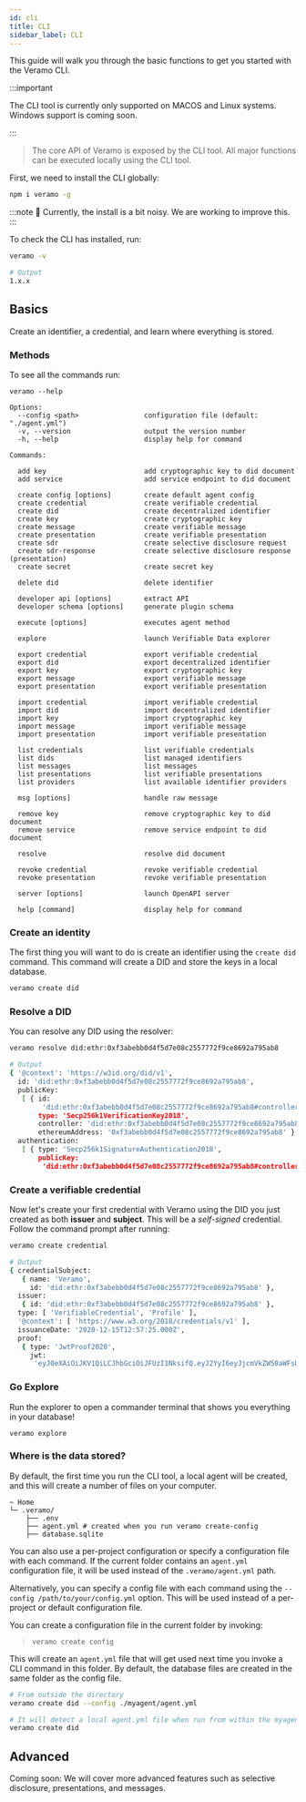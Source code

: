 ```yaml
---
id: cli
title: CLI
sidebar_label: CLI
---
```


This guide will walk you through the basic functions to get you started with the Veramo CLI.

:::important

The CLI tool is currently only supported on MACOS and Linux systems. Windows support is coming soon.

:::

> The core API of Veramo is exposed by the CLI tool. All major functions can be executed locally using the CLI tool.

First, we need to install the CLI globally:

```bash
npm i veramo -g
```

:::note
:hear_no_evil: Currently, the install is a bit noisy. We are working to improve this.
:::

To check the CLI has installed, run:

```bash
veramo -v

# Output
1.x.x
```

## Basics

Create an identifier, a credential, and learn where everything is stored.

### Methods

To see all the commands run:

```
veramo --help

Options:
  --config <path>                configuration file (default: "./agent.yml")
  -v, --version                  output the version number
  -h, --help                     display help for command

Commands:

  add key                        add cryptographic key to did document
  add service                    add service endpoint to did document

  create config [options]        create default agent config
  create credential              create verifiable credential
  create did                     create decentralized identifier
  create key                     create cryptographic key
  create message                 create verifiable message
  create presentation            create verifiable presentation
  create sdr                     create selective disclosure request
  create sdr-response            create selective disclosure response (presentation)
  create secret                  create secret key

  delete did                     delete identifier

  developer api [options]        extract API
  developer schema [options]     generate plugin schema

  execute [options]              executes agent method

  explore                        launch Verifiable Data explorer

  export credential              export verifiable credential
  export did                     export decentralized identifier
  export key                     export cryptographic key
  export message                 export verifiable message
  export presentation            export verifiable presentation

  import credential              import verifiable credential
  import did                     import decentralized identifier
  import key                     import cryptographic key
  import message                 import verifiable message
  import presentation            import verifiable presentation

  list credentials               list verifiable credentials
  list dids                      list managed identifiers
  list messages                  list messages
  list presentations             list verifiable presentations
  list providers                 list available identifier providers

  msg [options]                  handle raw message

  remove key                     remove cryptographic key to did document
  remove service                 remove service endpoint to did document

  resolve                        resolve did document

  revoke credential              revoke verifiable credential
  revoke presentation            revoke verifiable presentation

  server [options]               launch OpenAPI server

  help [command]                 display help for command
```

### Create an identity

The first thing you will want to do is create an identifier using the `create did` command. This command will create a DID and store the keys in a local database.

```bash
veramo create did
```

### Resolve a DID

You can resolve any DID using the resolver:

```bash
veramo resolve did:ethr:0xf3abebb0d4f5d7e08c2557772f9ce8692a795ab8

# Output
{ '@context': 'https://w3id.org/did/v1',
  id: 'did:ethr:0xf3abebb0d4f5d7e08c2557772f9ce8692a795ab8',
  publicKey:
   [ { id:
        'did:ethr:0xf3abebb0d4f5d7e08c2557772f9ce8692a795ab8#controller',
       type: 'Secp256k1VerificationKey2018',
       controller: 'did:ethr:0xf3abebb0d4f5d7e08c2557772f9ce8692a795ab8',
       ethereumAddress: '0xf3abebb0d4f5d7e08c2557772f9ce8692a795ab8' } ],
  authentication:
   [ { type: 'Secp256k1SignatureAuthentication2018',
       publicKey:
        'did:ethr:0xf3abebb0d4f5d7e08c2557772f9ce8692a795ab8#controller' } ] }
```

### Create a verifiable credential

Now let's create your first credential with Veramo using the DID you just created as both **issuer** and **subject**. This will be a _self-signed_ credential. Follow the command prompt after running:

```bash
veramo create credential

# Output
{ credentialSubject:
   { name: 'Veramo',
     id: 'did:ethr:0xf3abebb0d4f5d7e08c2557772f9ce8692a795ab8' },
  issuer:
   { id: 'did:ethr:0xf3abebb0d4f5d7e08c2557772f9ce8692a795ab8' },
  type: [ 'VerifiableCredential', 'Profile' ],
  '@context': [ 'https://www.w3.org/2018/credentials/v1' ],
  issuanceDate: '2020-12-15T12:57:25.000Z',
  proof:
   { type: 'JwtProof2020',
     jwt:
      'eyJ0eXAiOiJKV1QiLCJhbGciOiJFUzI1NksifQ.eyJ2YyI6eyJjcmVkZW50aWFsU3ViamVjdCI6eyJuYW1lIjoiVmVyYW1vIn0sIkBjb250ZXh0IjpbImh0dHBzOi8vd3d3LnczLm9yZy8yMDE4L2NyZWRlbnRpYWxzL3YxIl0sInR5cGUiOlsiVmVyaWZpYWJsZUNyZWRlbnRpYWwiLCJQcm9maWxlIl19LCJzdWIiOiJkaWQ6ZXRocjoweGYzYWJlYmIwZDRmNWQ3ZTA4YzI1NTc3NzJmOWNlODY5MmE3OTVhYjgiLCJuYmYiOjE2MDgwMzcwNDUsImlzcyI6ImRpZDpldGhyOjB4ZjNhYmViYjBkNGY1ZDdlMDhjMjU1Nzc3MmY5Y2U4NjkyYTc5NWFiOCJ9.X8UCc-wU2nt3BDvXKp3TT2syb4Gl7_F2IVSZNo_NIcihY8xloQBkhnezsBpTDJkfcRBfKwuEb9yPqGjZGmVpWQ' } }

```

### Go Explore

Run the explorer to open a commander terminal that shows you everything in your database!

```
veramo explore
```

### Where is the data stored?

By default, the first time you run the CLI tool, a local agent will be created, and this will create a number of files on your computer.

```
~ Home
└─ .veramo/
    ├── .env
    ├── agent.yml # created when you run veramo create-config
    ├── database.sqlite
```

You can also use a per-project configuration or specify a configuration file with each command.
If the current folder contains an `agent.yml` configuration file, it will be used instead of the `.veramo/agent.yml` path.

Alternatively, you can specify a config file with each command using the `--config /path/to/your/config.yml` option. This will be used instead of a per-project or default configuration file.

You can create a configuration file in the current folder by invoking:

> `veramo create config`

This will create an `agent.yml` file that will get used next time you invoke a CLI command in this folder.
By default, the database files are created in the same folder as the config file.

```bash
# From outside the directory
veramo create did --config ./myagent/agent.yml

# It will detect a local agent.yml file when run from within the myagent directory
veramo create did
```

## Advanced

Coming soon: We will cover more advanced features such as selective disclosure, presentations, and messages.

